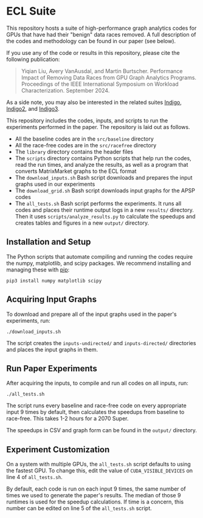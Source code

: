 # ECL Suite

This repository hosts a suite of high-performance graph analytics codes for GPUs that have had their "benign" data races removed. A full description of the codes and methodology can be found in our paper (see below).

If you use any of the code or results in this repository, please cite the following publication:

>Yiqian Liu, Avery VanAusdal, and Martin Burtscher. Performance Impact of Removing Data Races from GPU Graph Analytics Programs. Proceedings of the IEEE International Symposium on Workload Characterization. September 2024.

As a side note, you may also be interested in the related suites [Indigo](https://cs.txstate.edu/~burtscher/research/IndigoSuite/), [Indigo2](https://cs.txstate.edu/~burtscher/research/Indigo2Suite/), and [Indigo3](https://github.com/burtscher/Indigo3Suite/).

This repository includes the codes, inputs, and scripts to run the experiments performed in the paper. The repository is laid out as follows.

* All the baseline codes are in the `src/baseline` directory
* All the race-free codes are in the `src/racefree` directory
* The `library` directory contains the header files
* The `scripts` directory contains Python scripts that help run the codes, read the run times, and analyze the results, as well as a program that converts MatrixMarket graphs to the ECL format
* The `download_inputs.sh` Bash script downloads and prepares the input graphs used in our experiments
* The `download_grid.sh` Bash script downloads input graphs for the APSP codes
* The `all_tests.sh` Bash script performs the experiments. It runs all codes and places their runtime output logs in a new `results/` directory. Then it uses `scripts/analyze_results.py` to calculate the speedups and creates tables and figures in a new `output/` directory.

## Installation and Setup

The Python scripts that automate compiling and running the codes require the numpy, matplotlib, and scipy packages. We recommend installing and managing these with [pip](https://pypi.org/project/pip/):

    pip3 install numpy matplotlib scipy

## Acquiring Input Graphs

To download and prepare all of the input graphs used in the paper's experiments, run:

    ./download_inputs.sh
    
The script creates the `inputs-undirected/` and `inputs-directed/` directories and places the input graphs in them.

## Run Paper Experiments

After acquiring the inputs, to compile and run all codes on all inputs, run:

    ./all_tests.sh

The script runs every baseline and race-free code on every appropriate input 9 times by default, then calculates the speedups from baseline to race-free. This takes 1-2 hours for a 2070 Super.

The speedups in CSV and graph form can be found in the `output/` directory.

## Experiment Customization

On a system with multiple GPUs, the `all_tests.sh` script defaults to using the fastest GPU. To change this, edit the value of `CUDA_VISIBLE_DEVICES` on line 4 of `all_tests.sh`.

By default, each code is run on each input 9 times, the same number of times we used to generate the paper's results. The median of those 9 runtimes is used for the speedup calculations. If time is a concern, this number can be edited on line 5 of the `all_tests.sh` script.

